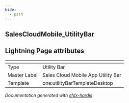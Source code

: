 ```yaml
---
hide:
  - path
---
```


## SalesCloudMobile_UtilityBar

## Lightning Page attributes

|<!-- -->|<!-- -->|
|:---|:---|
|Type| Utility Bar|
|Master Label|Sales Cloud Mobile App Utility Bar|
|Template|one:utilityBarTemplateDesktop|




<!-- Page description -->


_Documentation generated with [sfdx-hardis](https://sfdx-hardis.cloudity.com)_
